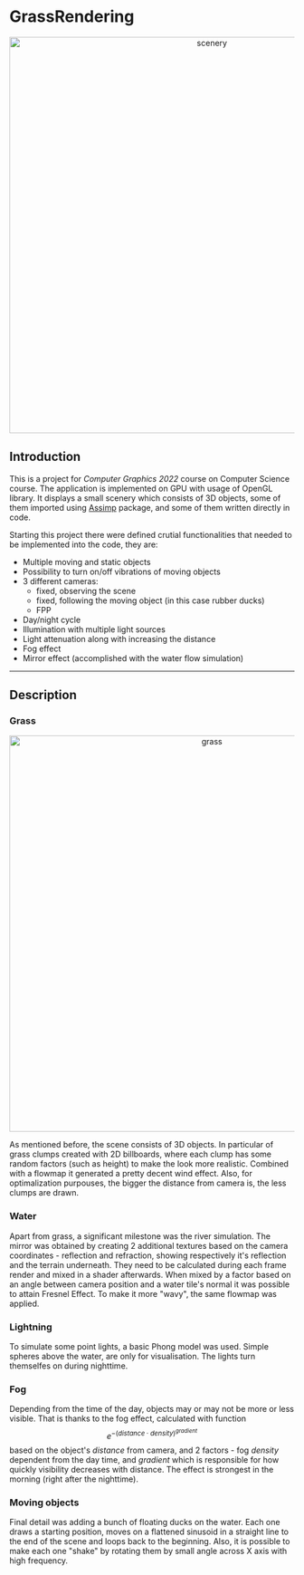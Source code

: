 # GrassRendering
<p align="center">
    <img width="700" alt="scenery" src="https://user-images.githubusercontent.com/74315304/221588943-ec04eddb-57fa-4641-972b-6fa647dd9907.png">
</p>

## Introduction
This is a project for *Computer Graphics 2022* course on Computer Science course. The application is implemented on GPU with usage of OpenGL library. It displays a small scenery which consists of 3D objects, some of them imported using [Assimp](https://learnopengl.com/Model-Loading/Assimp) package, and some of them written directly in code.

Starting this project there were defined crutial functionalities that needed to be implemented into the code, they are:
- Multiple moving and static objects
- Possibility to turn on/off vibrations of moving objects
- 3 different cameras:
  - fixed, observing the scene
  - fixed, following the moving object (in this case rubber ducks) 
  - FPP
- Day/night cycle
- Illumination with multiple light sources
- Light attenuation along with increasing the distance 
- Fog effect
- Mirror effect (accomplished with the water flow simulation)
---

## Description
### Grass
<p align="center">
    <img width="700" alt="grass" src="https://user-images.githubusercontent.com/74315304/222485696-275f82d9-9bd0-47d1-b80a-7c8927871079.gif">
</p>


As mentioned before, the scene consists of 3D objects. In particular of grass clumps created with 2D billboards, where each clump has some random factors (such as height) to make the look more realistic. Combined with a flowmap it generated a pretty decent wind effect. Also, for optimalization purpouses, the bigger the distance from camera is, the less clumps are drawn.
### Water
Apart from grass, a significant milestone was the river simulation. The mirror was obtained by creating 2 additional textures based on the camera coordinates - reflection and refraction, showing respectively it's reflection and the terrain underneath. They need to be calculated during each frame render and mixed in a shader afterwards. When mixed by a factor based on an angle between camera position and a water tile's normal it was possible to attain Fresnel Effect. To make it more "wavy", the same flowmap was applied.
### Lightning
To simulate some point lights, a basic Phong model was used. Simple spheres above the water, are only for visualisation. The lights turn themselfes on during nighttime.
### Fog
Depending from the time of the day, objects may or may not be more or less visible. That is thanks to the fog effect, calculated with function 
$$e^{-(distance \cdot density)^{gradient}}$$
based on the object's $distance$ from camera, and 2 factors - fog $density$ dependent from the day time, and $gradient$ which is responsible for how quickly visibility decreases with distance. The effect is strongest in the morning (right after the nighttime).
### Moving objects
Final detail was adding a bunch of floating ducks on the water. Each one draws a starting position, moves on a flattened sinusoid in a straight line to the end of the scene and loops back to the beginning. Also, it is possible to make each one "shake" by rotating them by small angle across X axis with high frequency.
